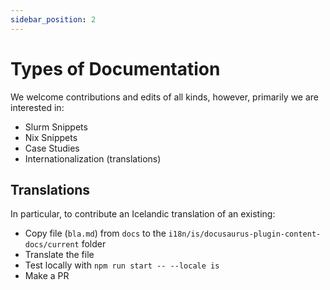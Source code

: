 ```yaml
---
sidebar_position: 2
---
```


# Types of Documentation

We welcome contributions and edits of all kinds, however, primarily we are interested in:

- Slurm Snippets
- Nix Snippets
- Case Studies
- Internationalization (translations)

## Translations

In particular, to contribute an Icelandic translation of an existing:

- Copy file (`bla.md`) from `docs` to the `i18n/is/docusaurus-plugin-content-docs/current` folder
- Translate the file
- Test locally with `npm run start -- --locale is`
- Make a PR
